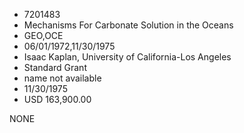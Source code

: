 * 7201483
* Mechanisms For Carbonate Solution in the Oceans
* GEO,OCE
* 06/01/1972,11/30/1975
* Isaac Kaplan, University of California-Los Angeles
* Standard Grant
*   name not available
* 11/30/1975
* USD 163,900.00

NONE